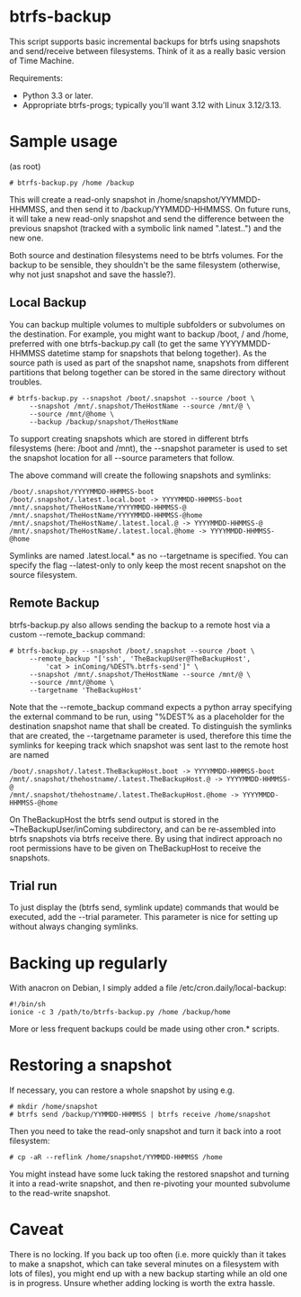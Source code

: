 btrfs-backup
============

This script supports basic incremental backups for btrfs using
snapshots and send/receive between filesystems.  Think of it as a
really basic version of Time Machine.

Requirements:

* Python 3.3 or later.
* Appropriate btrfs-progs; typically you'll want 3.12 with Linux 3.12/3.13.

Sample usage
============

(as root)

    # btrfs-backup.py /home /backup

This will create a read-only snapshot in /home/snapshot/YYMMDD-HHMMSS,
and then send it to /backup/YYMMDD-HHMMSS. On future runs, it will
take a new read-only snapshot and send the difference between the
previous snapshot (tracked with a symbolic link named
".latest.<TARGETNAME>.<SOURCE>") and the new one.

Both source and destination filesystems need to be btrfs volumes. For
the backup to be sensible, they shouldn't be the same filesystem
(otherwise, why not just snapshot and save the hassle?).

Local Backup
------------

You can backup multiple volumes to multiple subfolders or subvolumes
on the destination.  For example, you might want to backup /boot, /
and /home, preferred with one btrfs-backup.py call (to get the same
YYYYMMDD-HHMMSS datetime stamp for snapshots that belong together).
As the source path is used as part of the snapshot name, snapshots
from different partitions that belong together can be stored in the
same directory without troubles.

    # btrfs-backup.py --snapshot /boot/.snapshot --source /boot \
         --snapshot /mnt/.snapshot/TheHostName --source /mnt/@ \
         --source /mnt/@home \
         --backup /backup/snapshot/TheHostName

To support creating snapshots which are stored in different btrfs
filesystems (here: /boot and /mnt), the --snapshot parameter is used
to set the snapshot location for all --source parameters that follow.

The above command will create the following snapshots and symlinks:

    /boot/.snapshot/YYYYMMDD-HHMMSS-boot
    /boot/.snapshot/.latest.local.boot -> YYYYMMDD-HHMMSS-boot
    /mnt/.snapshot/TheHostName/YYYYMMDD-HHMMSS-@
    /mnt/.snapshot/TheHostName/YYYYMMDD-HHMMSS-@home
    /mnt/.snapshot/TheHostName/.latest.local.@ -> YYYYMMDD-HHMMSS-@
    /mnt/.snapshot/TheHostName/.latest.local.@home -> YYYYMMDD-HHMMSS-@home

Symlinks are named .latest.local.* as no --targetname is specified.
You can specify the flag --latest-only to only keep the most recent
snapshot on the source filesystem.

Remote Backup
-------------

btrfs-backup.py also allows sending the backup to a remote host via a custom
--remote_backup command:

    # btrfs-backup.py --snapshot /boot/.snapshot --source /boot \
         --remote_backup "['ssh', 'TheBackupUser@TheBackupHost',
             'cat > inComing/%DEST%.btrfs-send']" \
         --snapshot /mnt/.snapshot/TheHostName --source /mnt/@ \
         --source /mnt/@home \
         --targetname 'TheBackupHost'

Note that the --remote_backup command expects a python array specifying the
external command to be run, using "%DEST% as a placeholder for the destination
snapshot name that shall be created.
To distinguish the symlinks that are created, the --targetname parameter
is used, therefore this time the symlinks for keeping track which snapshot
was sent last to the remote host are named

    /boot/.snapshot/.latest.TheBackupHost.boot -> YYYYMMDD-HHMMSS-boot
    /mnt/.snapshot/thehostname/.latest.TheBackupHost.@ -> YYYYMMDD-HHMMSS-@
    /mnt/.snapshot/thehostname/.latest.TheBackupHost.@home -> YYYYMMDD-HHMMSS-@home

On TheBackupHost the btrfs send output is stored in the ~TheBackupUser/inComing
subdirectory, and can be re-assembled into btrfs snapshots via btrfs receive
there. By using that indirect approach no root permissions have to be given on
TheBackupHost to receive the snapshots.

Trial run
---------
To just display the (btrfs send, symlink update) commands that would be executed,
add the --trial parameter. This parameter is nice for setting up without always
changing symlinks.

Backing up regularly
====================

With anacron on Debian, I simply added a file /etc/cron.daily/local-backup:

    #!/bin/sh
    ionice -c 3 /path/to/btrfs-backup.py /home /backup/home

More or less frequent backups could be made using other cron.* scripts.


Restoring a snapshot
====================

If necessary, you can restore a whole snapshot by using e.g.

    # mkdir /home/snapshot
    # btrfs send /backup/YYMMDD-HHMMSS | btrfs receive /home/snapshot

Then you need to take the read-only snapshot and turn it back into a
root filesystem:

    # cp -aR --reflink /home/snapshot/YYMMDD-HHMMSS /home

You might instead have some luck taking the restored snapshot and turning it
into a read-write snapshot, and then re-pivoting your mounted
subvolume to the read-write snapshot.

Caveat
======

There is no locking. If you back up too often (i.e. more quickly than
it takes to make a snapshot, which can take several minutes on a
filesystem with lots of files), you might end up with a new backup
starting while an old one is in progress. Unsure whether adding
locking is worth the extra hassle.
